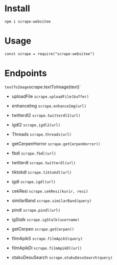 # Install
`npm i scrape-websitee`

# Usage
`const scrape = require("scrape-websitee")`

# Endpoints
` textToImage
`scrape.textToImage(text)`

- uploadFile
`scrape.uploadFile(buffer)`

- enhanceImg
`scrape.enhanceImg(url)`

- twitterdl2
`scrape.twitterdl2(url)`

- igdl2
`scrape.igdl2(url)`

- Threads
`scrape.threads(url)`

- getCerpenHorror
`scrape.getCerpenHorror()`

- fbdl
`scrape.fbdl(url)`

- twitterdl
`scrape.twitterdl(url)`

- tiktokdl
`scrape.tiktokdl(url)`

- igdl
`scrape.igdl(url)`

- cekResi
`scrape.cekResi(kurir, resi)`

- similarBand
`scrape.similarBand(query)`

- pindl
`scrape.pindl(url)`

- igStalk
`scrape.igStalk(username)`

- getCerpen
`scrape.getCerpen()`

- filmApikS
`scrape.filmApikS(query)`

- filmApikDl
`scrape.filmApikDl(url)`

- otakuDesuSearch
`scrape.otakuDesuSearch(query)`

